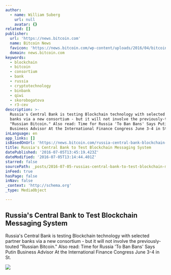 ```yaml
---
author:
  - name: William Suberg
    url: null
    avatar: {}
related: []
publisher:
  url: 'https://news.bitcoin.com'
  name: Bitcoin News
  favicon: 'https://news.bitcoin.com/wp-content/uploads/2016/04/bitcoin_fav.png'
  domain: news.bitcoin.com
keywords:
  - blockchain
  - bitcoin
  - consortium
  - bank
  - russia
  - cryptotechnology
  - binbank
  - qiwi
  - skorobogatova
  - r3-cev
description: >-
  Russia's Central Bank is testing Blockchain technology with selected partner
  banks via a new consortium - but it will not involve the previously-touted
  "Russian Bitcoin." Also read: Time for Russia 'To Ban Bans' Says Putin
  Business Advisor At the International Finance Congress June 3-4 in St.
inLanguage: en
app_links: []
isBasedOnUrl: 'https://news.bitcoin.com/russia-central-bank-blockchain-system/'
title: Russia's Central Bank to Test Blockchain Messaging System
datePublished: '2016-07-05T13:45:19.423Z'
dateModified: '2016-07-05T13:14:44.401Z'
starred: false
sourcePath: _posts/2016-07-05-russias-central-bank-to-test-blockchain-messaging-system.md
inFeed: true
hasPage: false
inNav: false
_context: 'http://schema.org'
_type: MediaObject

---
```

<article style=""><h1>Russia's Central Bank to Test Blockchain Messaging System</h1><p>Russia's Central Bank is testing Blockchain technology with selected partner banks via a new consortium - but it will not involve the previously-touted "Russian Bitcoin." Also read: Time for Russia 'To Ban Bans' Says Putin Business Advisor At the International Finance Congress June 3-4 in St.</p><img src="https://news.bitcoin.com/wp-content/uploads/2016/07/748031.jpg" /></article>